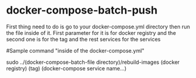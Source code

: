 # docker-compose-batch-push
First thing need to do is go to your docker-compose.yml directory then run the file inside of it.
First parameter for it is for docker registry and the second one is for the tag and the rest services for the services

#Sample command "inside of the docker-compose.yml"

sudo ../(docker-compose-batch-file directory)/rebuild-images (docker registry) (tag) (docker-compose service name...)
